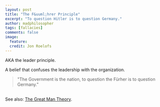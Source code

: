 ```yaml
---
layout: post
title: "The F&uuml;hrer Principle"
excerpt: "To question Hitler is to question Germany."
author: madphilosopher
tags: [fallacies]
comments: false
image:
  feature:
  credit: Jon Roelofs
---
```


AKA the leader principle.

A belief that confuses the leadership with the organization.

> "The Government is the nation, to question the F&uuml;rher is to question Germany."

<br/> See also: [The Great Man Theory](/great-man-theory).
